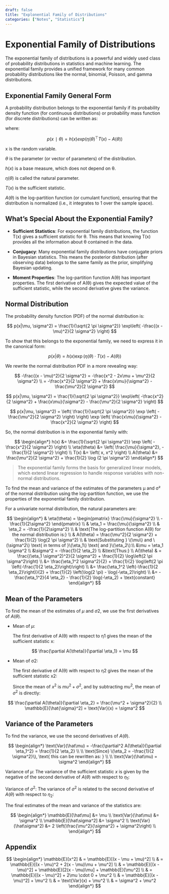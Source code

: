 ```yaml
---
draft: false
title: "Explonential Family of Distributions"
categories: ["Notes", "Statistics"]
---
```


# Exponential Family of Distributions

The exponential family of distributions is a powerful and widely used class of probability distributions in statistics and machine learning. The exponential family provides a unified framework for many common probability distributions like the normal, binomial, Poisson, and gamma distributions.

## Exponential Family General Form

A probability distribution belongs to the exponential family if its probability density function (for continuous distributions) or probability mass function (for discrete distributions) can be written as:

where:

$$
p(x∣θ)=h(x)exp(η(θ) ^⊤ T(x)−A(θ))
$$

x is the random variable.

$\theta$ is the parameter (or vector of parameters) of the distribution.

$h(x)$ is a base measure, which does not depend on θ.

$\eta(\theta)$ is called the natural parameter.

$T(x)$ is the sufficient statistic.

$A(\theta)$ is the log-partition function (or cumulant function), ensuring that the distribution is normalized (i.e., it integrates to 1 over the sample space).

## What’s Special About the Exponential Family?

- **Sufficient Statistics**: For exponential family distributions, the function T(x) gives a sufficient statistic for θ. This means that knowing T(x) provides all the information about θ contained in the data.

- **Conjugacy**: Many exponential family distributions have conjugate priors in Bayesian statistics. This means the posterior distribution (after observing data) belongs to the same family as the prior, simplifying Bayesian updating.

- **Moment Properties**: The log-partition function A(θ) has important properties. The first derivative of A(θ) gives the expected value of the sufficient statistic, while the second derivative gives the variance.

## Normal Distribution

The probability density function (PDF) of the normal distribution is:

$$
p(x|\mu, \sigma^2) = \frac{1}{\sqrt{2 \pi \sigma^2}} \exp\left( -\frac{(x - \mu)^2}{2 \sigma^2} \right)
$$

To show that this belongs to the exponential family, we need to express it in the canonical form:

$$
p(x|\theta) = h(x) \exp\left( \eta(\theta) \cdot T(x) - A(\theta) \right)
$$

We rewrite the normal distribution PDF in a more revealing way:

$$
-\frac{(x - \mu)^2}{2 \sigma^2} = -\frac{x^2 - 2x\mu + \mu^2}{2 \sigma^2} \\
 = -\frac{x^2}{2 \sigma^2} + \frac{x\mu}{\sigma^2} - \frac{\mu^2}{2 \sigma^2}
$$

$$
p(x|\mu, \sigma^2) = \frac{1}{\sqrt{2 \pi \sigma^2}} \exp\left( -\frac{x^2}{2 \sigma^2} + \frac{x\mu}{\sigma^2} - \frac{\mu^2}{2 \sigma^2} \right)
$$

$$
p(x|\mu, \sigma^2) = \left( \frac{1}{\sqrt{2 \pi \sigma^2}} \exp \left( -\frac{\mu^2}{2 \sigma^2} \right) \right) \exp \left( \frac{x\mu}{\sigma^2} - \frac{x^2}{2 \sigma^2} \right)
$$

So, the normal distribution is in the exponential family with:

$$
\begin{align*}
h(x) &= \frac{1}{\sqrt{2 \pi \sigma^2}} \exp \left( -\frac{x^2}{2 \sigma^2} \right) \\
\eta(\theta) &= \left( \frac{\mu}{\sigma^2}, -\frac{1}{2 \sigma^2} \right) \\
T(x) &= \left( x, x^2 \right) \\
A(\theta) &= \frac{\mu^2}{2 \sigma^2} + \frac{1}{2} \log (2 \pi \sigma^2)
\end{align*}
$$

> The exponential family forms the basis for generalized linear models, which extend linear regression to handle response variables with non-normal distributions.

To find the mean and variance of the estimates of the parameters μ and σ² of the normal distribution using the log-partition function, we use the properties of the exponential family distribution.

For a univariate normal distribution, the natural parameters are:

$$
\begin{align*}
& \eta(\theta) = \begin{pmatrix} \frac{\mu}{\sigma^2} \\ -\frac{1}{2\sigma^2} \end{pmatrix} \\
&  \eta_1 = \frac{\mu}{\sigma^2} \\
& \eta_2 = -\frac{1}{2\sigma^2} \\
& \text{The log-partition function A(θ) for the normal distribution is:} \\
&  A(\theta) = \frac{\mu^2}{2 \sigma^2} + \frac{1}{2} \log(2 \pi \sigma^2) \\
& \text{Substituting } \(\mu\) and \(\sigma^2\) \text{ in terms of }\(\eta_1\) \text{ and }\(\eta_2\):\\
&\mu = \eta_1 \sigma^2 \\
 &\sigma^2 = -\frac{1}{2 \eta_2} \\
 &\text{Thus:} \\
A(\theta) & = \frac{(\eta_1 \sigma^2)^2}{2 \sigma^2} + \frac{1}{2} \log\left(2 \pi \sigma^2\right) \\
&= \frac{\eta_1^2 \sigma^2}{2} + \frac{1}{2} \log\left(2 \pi \left(-\frac{1}{2 \eta_2}\right)\right) \\
&= \frac{\eta_1^2 \left(-\frac{1}{2 \eta_2}\right)}{2} + \frac{1}{2} \left(\log(2 \pi) - \log(-\eta_2)\right) \\
&= -\frac{\eta_1^2}{4 \eta_2} - \frac{1}{2} \log(-\eta_2) + \text{constant}
\end{align*}
$$

## Mean of the Parameters

To find the mean of the estimates of $\mu$ and $\sigma2$, we use the first derivatives of $A(\theta)$.

- Mean of $\mu$:

  The first derivative of A(θ) with respect to η1 gives the mean of the sufficient statistic x:

$$
  \frac{\partial A(\theta)}{\partial \eta_1} = \mu
$$

- Mean of σ2:

  The first derivative of A(θ) with respect to η2 gives the mean of the sufficient statistic x2:

  Since the mean of $x^2$ is $mu^2 + \sigma^2$, and by subtracting $mu^2$, the mean of $\sigma^2$ is directly:

$$
  \frac{\partial A(\theta)}{\partial \eta_2} = \frac{\mu^2 + \sigma^2}{2} \\
  \mathbb{E}[\hat{\sigma}^2] = \text{Var}(x) = \sigma^2
$$

## Variance of the Parameters

To find the variance, we use the second derivatives of $A(\theta)$.

$$
\begin{align*}
\text{Var}(\hat\mu) = -\frac{\partial^2 A(\theta)}{\partial \eta_1^2} = \frac{1}{2 \eta_2} \\ \\
\text{Since} \(\eta_2 = -\frac{1}{2 \sigma^2}\), \text{ this can be rewritten as: } \\  \\
 \text{Var}(\hat\mu) = \sigma^2
\end{align*}
$$

Variance of $\mu$: The variance of the sufficient statistic $x$ is given by the negative of the second derivative of $A(\theta)$ with respect to $\eta_1$:

Variance of $\sigma^2$: The variance of $\sigma^2$ is related to the second derivative of $A(\theta)$ with respect to $\eta_2$:

The final estimates of the mean and variance of the statistics are:

$$
\begin{align*}
\mathbb{E}[\hat\mu] &= \mu \\
\text{Var}(\hat\mu) &= \sigma^2 \\
\mathbb{E}[\hat\sigma^2] &= \sigma^2 \\
\text{Var}(\hat\sigma^2) &= 2 \left(\frac{\mu^2}{\sigma^2} + \sigma^2\right) \\
\end{align*}
$$

## Appendix

$$
\begin{align*}
\mathbb{E}[x^2] & = \mathbb{E}[(x - \mu + \mu)^2]
\\
& = \mathbb{E}[(x - \mu)^2 + 2(x - \mu)\mu + \mu^2]
\\
& = \mathbb{E}[(x - \mu)^2] + \mathbb{E}[2(x - \mu)\mu] + \mathbb{E}[\mu^2]
\\
& = \mathbb{E}[(x - \mu)^2] + 2\mu \cdot 0 + \mu^2
\\
& = \mathbb{E}[(x - \mu)^2] + \mu^2
\\
& = \text{Var}(x) + \mu^2
\\ &
= \sigma^2 + \mu^2
\end{align*}
$$
